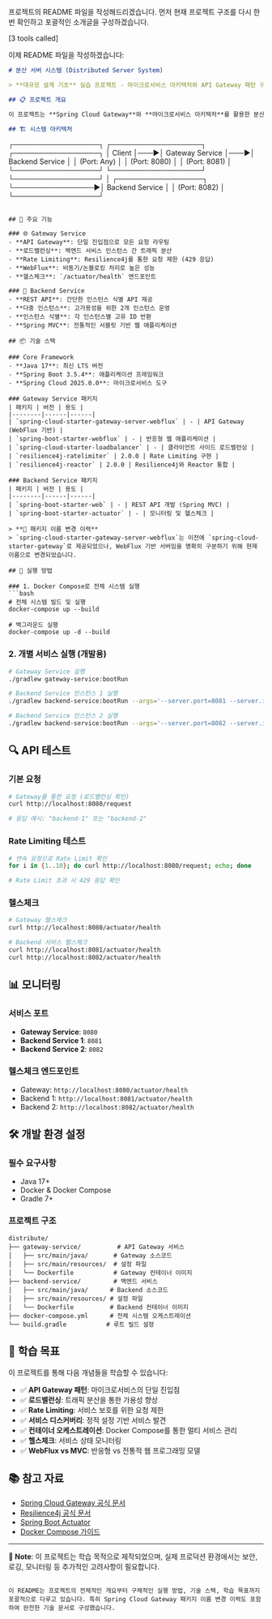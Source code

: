프로젝트의 README 파일을 작성해드리겠습니다. 먼저 현재 프로젝트 구조를 다시 한번 확인하고 포괄적인 소개글을 구성하겠습니다.

[3 tools called]

이제 README 파일을 작성하겠습니다:

```markdown
# 분산 서버 시스템 (Distributed Server System)

> **대규모 설계 기초** 실습 프로젝트 - 마이크로서비스 아키텍처와 API Gateway 패턴 구현

## 📋 프로젝트 개요

이 프로젝트는 **Spring Cloud Gateway**와 **마이크로서비스 아키텍처**를 활용한 분산 서버 시스템입니다. API Gateway 패턴, 로드밸런싱, Rate Limiting 등 실제 프로덕션 환경에서 사용되는 핵심 패턴들을 학습하고 구현합니다.

## 🏗️ 시스템 아키텍처

```
┌─────────────────┐    ┌──────────────────┐    ┌─────────────────┐
│   Client        │───▶│  Gateway Service │───▶│ Backend Service │
│   (Port: Any)   │    │   (Port: 8080)   │    │  (Port: 8081)   │
└─────────────────┘    └──────────────────┘    └─────────────────┘
                              │                 ┌─────────────────┐
                              └────────────────▶│ Backend Service │
                                                │  (Port: 8082)   │
                                                └─────────────────┘
```

## 🚀 주요 기능

### 🌐 Gateway Service
- **API Gateway**: 단일 진입점으로 모든 요청 라우팅
- **로드밸런싱**: 백엔드 서비스 인스턴스 간 트래픽 분산
- **Rate Limiting**: Resilience4j를 통한 요청 제한 (429 응답)
- **WebFlux**: 비동기/논블로킹 처리로 높은 성능
- **헬스체크**: `/actuator/health` 엔드포인트

### 🔧 Backend Service
- **REST API**: 간단한 인스턴스 식별 API 제공
- **다중 인스턴스**: 고가용성을 위한 2개 인스턴스 운영
- **인스턴스 식별**: 각 인스턴스별 고유 ID 반환
- **Spring MVC**: 전통적인 서블릿 기반 웹 애플리케이션

## 📦 기술 스택

### Core Framework
- **Java 17**: 최신 LTS 버전
- **Spring Boot 3.5.4**: 애플리케이션 프레임워크
- **Spring Cloud 2025.0.0**: 마이크로서비스 도구

### Gateway Service 패키지
| 패키지 | 버전 | 용도 |
|--------|------|------|
| `spring-cloud-starter-gateway-server-webflux` | - | API Gateway (WebFlux 기반) |
| `spring-boot-starter-webflux` | - | 반응형 웹 애플리케이션 |
| `spring-cloud-starter-loadbalancer` | - | 클라이언트 사이드 로드밸런싱 |
| `resilience4j-ratelimiter` | 2.0.0 | Rate Limiting 구현 |
| `resilience4j-reactor` | 2.0.0 | Resilience4j와 Reactor 통합 |

### Backend Service 패키지
| 패키지 | 버전 | 용도 |
|--------|------|------|
| `spring-boot-starter-web` | - | REST API 개발 (Spring MVC) |
| `spring-boot-starter-actuator` | - | 모니터링 및 헬스체크 |

> **📌 패키지 이름 변경 이력**  
> `spring-cloud-starter-gateway-server-webflux`는 이전에 `spring-cloud-starter-gateway`로 제공되었으나, WebFlux 기반 서버임을 명확히 구분하기 위해 현재 이름으로 변경되었습니다.

## 🐳 실행 방법

### 1. Docker Compose로 전체 시스템 실행
```bash
# 전체 시스템 빌드 및 실행
docker-compose up --build

# 백그라운드 실행
docker-compose up -d --build
```

### 2. 개별 서비스 실행 (개발용)
```bash
# Gateway Service 실행
./gradlew gateway-service:bootRun

# Backend Service 인스턴스 1 실행
./gradlew backend-service:bootRun --args='--server.port=8081 --server.instance-id=backend-1'

# Backend Service 인스턴스 2 실행
./gradlew backend-service:bootRun --args='--server.port=8082 --server.instance-id=backend-2'
```

## 🔍 API 테스트

### 기본 요청
```bash
# Gateway를 통한 요청 (로드밸런싱 확인)
curl http://localhost:8080/request

# 응답 예시: "backend-1" 또는 "backend-2"
```

### Rate Limiting 테스트
```bash
# 연속 요청으로 Rate Limit 확인
for i in {1..10}; do curl http://localhost:8080/request; echo; done

# Rate Limit 초과 시 429 응답 확인
```

### 헬스체크
```bash
# Gateway 헬스체크
curl http://localhost:8080/actuator/health

# Backend 서비스 헬스체크
curl http://localhost:8081/actuator/health
curl http://localhost:8082/actuator/health
```

## 📊 모니터링

### 서비스 포트
- **Gateway Service**: `8080`
- **Backend Service 1**: `8081`
- **Backend Service 2**: `8082`

### 헬스체크 엔드포인트
- Gateway: `http://localhost:8080/actuator/health`
- Backend 1: `http://localhost:8081/actuator/health`
- Backend 2: `http://localhost:8082/actuator/health`

## 🛠️ 개발 환경 설정

### 필수 요구사항
- Java 17+
- Docker & Docker Compose
- Gradle 7+

### 프로젝트 구조
```
distribute/
├── gateway-service/          # API Gateway 서비스
│   ├── src/main/java/       # Gateway 소스코드
│   ├── src/main/resources/  # 설정 파일
│   └── Dockerfile           # Gateway 컨테이너 이미지
├── backend-service/         # 백엔드 서비스
│   ├── src/main/java/      # Backend 소스코드
│   ├── src/main/resources/ # 설정 파일
│   └── Dockerfile          # Backend 컨테이너 이미지
├── docker-compose.yml      # 전체 시스템 오케스트레이션
└── build.gradle           # 루트 빌드 설정
```

## 🎯 학습 목표

이 프로젝트를 통해 다음 개념들을 학습할 수 있습니다:

- ✅ **API Gateway 패턴**: 마이크로서비스의 단일 진입점
- ✅ **로드밸런싱**: 트래픽 분산을 통한 가용성 향상
- ✅ **Rate Limiting**: 서비스 보호를 위한 요청 제한
- ✅ **서비스 디스커버리**: 정적 설정 기반 서비스 발견
- ✅ **컨테이너 오케스트레이션**: Docker Compose를 통한 멀티 서비스 관리
- ✅ **헬스체크**: 서비스 상태 모니터링
- ✅ **WebFlux vs MVC**: 반응형 vs 전통적 웹 프로그래밍 모델

## 📚 참고 자료

- [Spring Cloud Gateway 공식 문서](https://docs.spring.io/spring-cloud-gateway/reference/)
- [Resilience4j 공식 문서](https://resilience4j.readme.io/)
- [Spring Boot Actuator](https://docs.spring.io/spring-boot/docs/current/reference/html/actuator.html)
- [Docker Compose 가이드](https://docs.docker.com/compose/)

---

**📝 Note**: 이 프로젝트는 학습 목적으로 제작되었으며, 실제 프로덕션 환경에서는 보안, 로깅, 모니터링 등 추가적인 고려사항이 필요합니다.
```

이 README는 프로젝트의 전체적인 개요부터 구체적인 실행 방법, 기술 스택, 학습 목표까지 포괄적으로 다루고 있습니다. 특히 Spring Cloud Gateway 패키지 이름 변경 이력도 포함하여 완전한 기술 문서로 구성했습니다.
